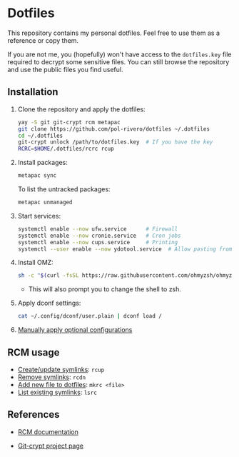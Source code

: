 # Dotfiles

This repository contains my personal dotfiles. Feel free to use them as a reference or copy them.

If you are not me, you (hopefully) won't have access to the `dotfiles.key` file required to decrypt some sensitive files. You can still browse the repository and use the public files you find useful.

## Installation

1. Clone the repository and apply the dotfiles:

    ```bash
    yay -S git git-crypt rcm metapac
    git clone https://github.com/pol-rivero/dotfiles ~/.dotfiles
    cd ~/.dotfiles
    git-crypt unlock /path/to/dotfiles.key  # If you have the key
    RCRC=$HOME/.dotfiles/rcrc rcup
    ```

1. Install packages:

    ```bash
    metapac sync
    ```

    To list the untracked packages:

    ```bash
    metapac unmanaged
    ```

1. Start services:

    ```bash
    systemctl enable --now ufw.service      # Firewall
    systemctl enable --now cronie.service   # Cron jobs
    systemctl enable --now cups.service     # Printing
    systemctl --user enable --now ydotool.service  # Allow pasting from copyq and rofimoji
    ```

1. Install OMZ:

    ```bash
    sh -c "$(curl -fsSL https://raw.githubusercontent.com/ohmyzsh/ohmyzsh/master/tools/install.sh)"
    ```

    - This will also prompt you to change the shell to zsh.

1. Apply dconf settings:

    ```bash
    cat ~/.config/dconf/user.plain | dconf load /
    ```

1. [Manually apply optional configurations](manual-config/README.md)

## RCM usage

- [Create/update symlinks](http://thoughtbot.github.io/rcm/rcup.1.html): `rcup`
- [Remove symlinks](http://thoughtbot.github.io/rcm/rcdn.1.html): `rcdn`
- [Add new file to dotfiles](http://thoughtbot.github.io/rcm/mkrc.1.html): `mkrc <file>`
- [List existing symlinks](http://thoughtbot.github.io/rcm/lsrc.1.html): `lsrc`


## References

- [RCM documentation](http://thoughtbot.github.io/rcm/)

- [Git-crypt project page](https://www.agwa.name/projects/git-crypt)

